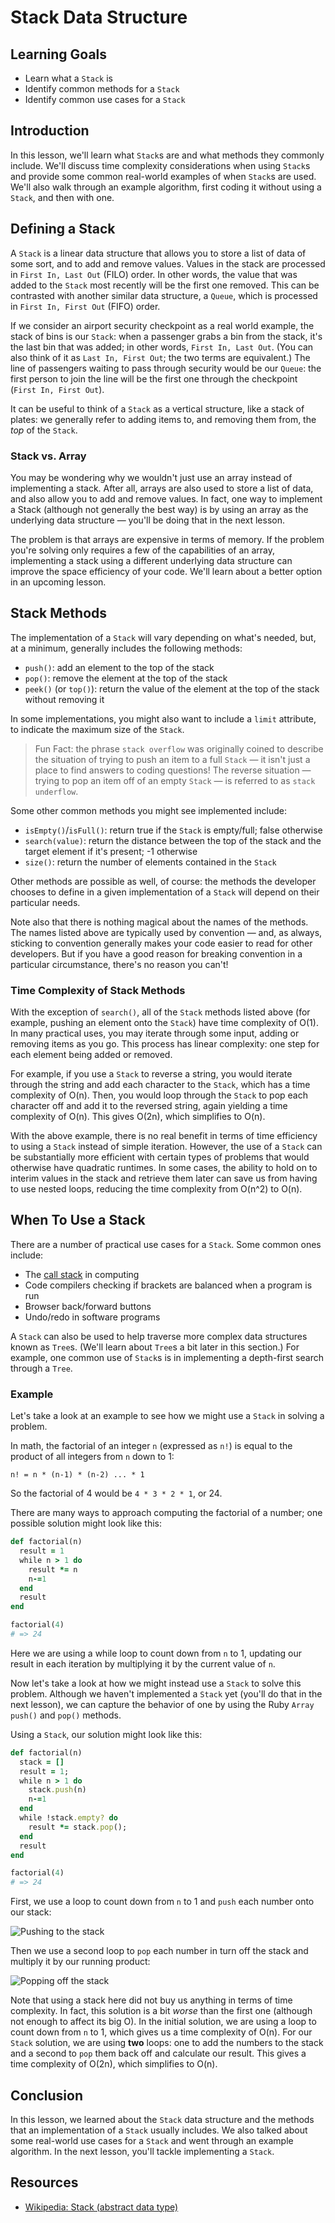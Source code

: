 # Stack Data Structure

## Learning Goals

- Learn what a `Stack` is
- Identify common methods for a `Stack`
- Identify common use cases for a `Stack`

## Introduction

In this lesson, we'll learn what `Stack`s are and what methods they commonly
include. We'll discuss time complexity considerations when using `Stack`s and
provide some common real-world examples of when `Stack`s are used. We'll also
walk through an example algorithm, first coding it without using a `Stack`, and
then with one.

## Defining a Stack

A `Stack` is a linear data structure that allows you to store a list of data of
some sort, and to add and remove values. Values in the stack are processed in
`First In, Last Out` (FILO) order. In other words, the value that was added to
the `Stack` most recently will be the first one removed. This can be contrasted
with another similar data structure, a `Queue`, which is processed in `First In,
First Out` (FIFO) order.

If we consider an airport security checkpoint as a real world example, the stack
of bins is our `Stack`: when a passenger grabs a bin from the stack, it's the
last bin that was added; in other words, `First In, Last Out`. (You can also
think of it as `Last In, First Out`; the two terms are equivalent.) The line of
passengers waiting to pass through security would be our `Queue`: the first
person to join the line will be the first one through the checkpoint (`First In,
First Out`).

It can be useful to think of a `Stack` as a vertical structure, like a stack of
plates: we generally refer to adding items to, and removing them from, the _top_
of the `Stack`.

### Stack vs. Array

You may be wondering why we wouldn't just use an array instead of implementing a
stack. After all, arrays are also used to store a list of data, and also allow
you to add and remove values. In fact, one way to implement a Stack (although
not generally the best way) is by using an array as the underlying data
structure — you'll be doing that in the next lesson.

The problem is that arrays are expensive in terms of memory. If the problem
you're solving only requires a few of the capabilities of an array, implementing
a stack using a different underlying data structure can improve the space
efficiency of your code. We'll learn about a better option in an upcoming
lesson.

## Stack Methods

The implementation of a `Stack` will vary depending on what's needed, but, at a
minimum, generally includes the following methods:

- `push()`: add an element to the top of the stack
- `pop()`: remove the element at the top of the stack
- `peek()` (or `top()`): return the value of the element at the top of the stack
  without removing it

In some implementations, you might also want to include a `limit` attribute,
to indicate the maximum size of the `Stack`.

> Fun Fact: the phrase `stack overflow` was originally coined to describe the
> situation of trying to push an item to a full `Stack` — it isn't just a place
> to find answers to coding questions! The reverse situation — trying to pop
> an item off of an empty `Stack` — is referred to as `stack underflow`.

Some other common methods you might see implemented include:

- `isEmpty()`/`isFull()`: return true if the `Stack` is empty/full; false
  otherwise
- `search(value)`: return the distance between the top of the stack and the
  target element if it's present; -1 otherwise
- `size()`: return the number of elements contained in the `Stack`

Other methods are possible as well, of course: the methods the developer chooses
to define in a given implementation of a `Stack` will depend on their particular
needs.

Note also that there is nothing magical about the names of the methods. The
names listed above are typically used by convention — and, as always, sticking
to convention generally makes your code easier to read for other developers. But
if you have a good reason for breaking convention in a particular circumstance,
there's no reason you can't!

### Time Complexity of Stack Methods

With the exception of `search()`, all of the `Stack` methods listed above (for
example, pushing an element onto the `Stack`) have time complexity of O(1). In
many practical uses, you may iterate through some input, adding or removing
items as you go. This process has linear complexity: one step for each element
being added or removed.

For example, if you use a `Stack` to reverse a string, you would iterate through
the string and add each character to the `Stack`, which has a time complexity
of O(n). Then, you would loop through the `Stack` to pop each character off and
add it to the reversed string, again yielding a time complexity of O(n). This
gives O(2n), which simplifies to O(n).

With the above example, there is no real benefit in terms of time efficiency to
using a `Stack` instead of simple iteration. However, the use of a `Stack` can
be substantially more efficient with certain types of problems that would
otherwise have quadratic runtimes. In some cases, the ability to hold on to
interim values in the stack and retrieve them later can save us from having to
use nested loops, reducing the time complexity from O(n^2) to O(n).

## When To Use a Stack

There are a number of practical use cases for a `Stack`. Some common ones include:

- The [call stack][call-stack] in computing
- Code compilers checking if brackets are balanced when a program is run
- Browser back/forward buttons
- Undo/redo in software programs

A `Stack` can also be used to help traverse more complex data structures known
as `Tree`s. (We'll learn about `Tree`s a bit later in this section.) For
example, one common use of `Stack`s is in implementing a depth-first search
through a `Tree`.

### Example

Let's take a look at an example to see how we might use a `Stack` in solving a
problem.

In math, the factorial of an integer `n` (expressed as `n!`) is equal to the
product of all integers from `n` down to 1:

```
n! = n * (n-1) * (n-2) ... * 1
```

So the factorial of 4 would be `4 * 3 * 2 * 1`, or 24.

There are many ways to approach computing the factorial of a number; one
possible solution might look like this:

```rb
def factorial(n) 
  result = 1
  while n > 1 do
    result *= n
    n-=1
  end 
  result
end

factorial(4)
# => 24
```

Here we are using a while loop to count down from `n` to 1, updating our result
in each iteration by multiplying it by the current value of `n`.

Now let's take a look at how we might instead use a `Stack` to solve this
problem. Although we haven't implemented a `Stack` yet (you'll do that in the
next lesson), we can capture the behavior of one by using the Ruby `Array`
`push()` and `pop()` methods.

Using a `Stack`, our solution might look like this:

```rb
def factorial(n) 
  stack = []
  result = 1;
  while n > 1 do
    stack.push(n)
    n-=1
  end 
  while !stack.empty? do
    result *= stack.pop();
  end
  result
end

factorial(4)
# => 24
```

First, we use a loop to count down from `n` to 1 and `push` each number onto our
stack:

![Pushing to the stack](https://curriculum-content.s3.amazonaws.com/phase-4/data-structures-stack/stack-push.png)

Then we use a second loop to `pop` each number in turn off the stack and
multiply it by our running product:

![Popping off the stack](https://curriculum-content.s3.amazonaws.com/phase-4/data-structures-stack/stack-pop.png)

Note that using a stack here did not buy us anything in terms of time
complexity. In fact, this solution is a bit _worse_ than the first one (although
not enough to affect its big O). In the initial solution, we are using a loop to
count down from `n` to 1, which gives us a time complexity of O(n). For our
`Stack` solution, we are using **two** loops: one to add the numbers to the
stack and a second to `pop` them back off and calculate our result. This gives a
time complexity of O(2n), which simplifies to O(n).

## Conclusion

In this lesson, we learned about the `Stack` data structure and the methods that
an implementation of a `Stack` usually includes. We also talked about some
real-world use cases for a `Stack` and went through an example algorithm. In the
next lesson, you'll tackle implementing a `Stack`.

## Resources

- [Wikipedia: Stack (abstract data type)][stack]

[stack]: https://en.wikipedia.org/wiki/Stack_(abstract_data_type)

[call-stack]: https://en.wikipedia.org/wiki/Call_stack

